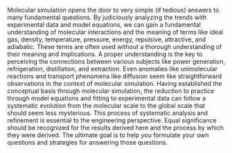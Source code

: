 

Molecular simulation opens the door to very simple (if tedious) answers to many fundamental questions.  By judiciously analyzing the trends with experimental data and model equations, we can gain a fundamental understanding of molecular interactions and the meaning of terms like ideal gas, density, temperature, pressure, energy, repulsive, attractive, and adiabatic.  These terms are often used without a thorough understanding of their meaning and implications.  A proper understanding is the key to perceiving the connections between various subjects like power generation, refrigeration, distillation, and extraction.  Even anomalies like unimolecular reactions and transport phenomena like diffusion seem like straightforward observations in the context of molecular simulation.  Having established the conceptual basis through molecular simulation, the reduction to practice through model equations and fitting to experimental data can follow a systematic evolution from the molecular scale to the global scale that should seem less mysterious.  This process of systematic analysis and refinement is essential to the engineering perspective.  Equal significance should be recognized for the results derived here and the process by which they were derived.  The ultimate goal is to help you formulate your own questions and strategies for answering those questions.